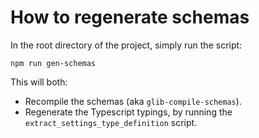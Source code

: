 # How to regenerate schemas

In the root directory of the project, simply run the script:
```shell
npm run gen-schemas
```

This will both:
- Recompile the schemas (aka `glib-compile-schemas`).
- Regenerate the Typescript typings, by running the `extract_settings_type_definition` script.

